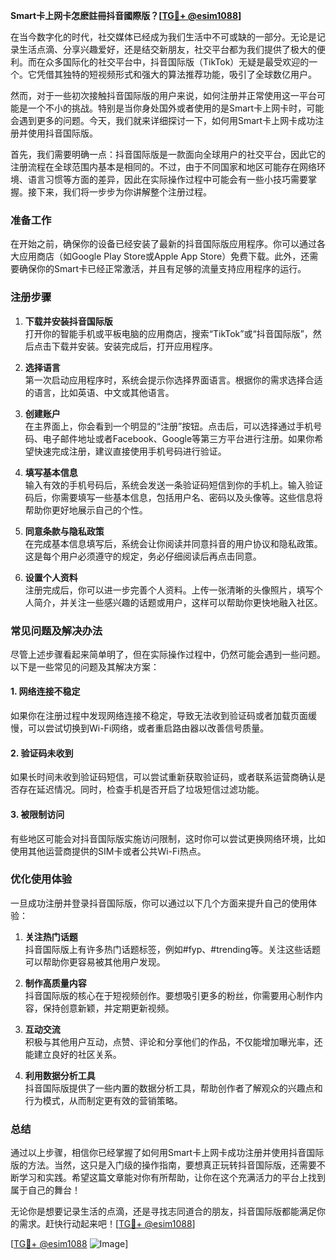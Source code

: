 **Smart卡上网卡怎麽註冊抖音國際版？[[TG💪+ @esim1088](https://t.me/s/esim1088)]**

在当今数字化的时代，社交媒体已经成为我们生活中不可或缺的一部分。无论是记录生活点滴、分享兴趣爱好，还是结交新朋友，社交平台都为我们提供了极大的便利。而在众多国际化的社交平台中，抖音国际版（TikTok）无疑是最受欢迎的一个。它凭借其独特的短视频形式和强大的算法推荐功能，吸引了全球数亿用户。

然而，对于一些初次接触抖音国际版的用户来说，如何注册并正常使用这一平台可能是一个不小的挑战。特别是当你身处国外或者使用的是Smart卡上网卡时，可能会遇到更多的问题。今天，我们就来详细探讨一下，如何用Smart卡上网卡成功注册并使用抖音国际版。

首先，我们需要明确一点：抖音国际版是一款面向全球用户的社交平台，因此它的注册流程在全球范围内基本是相同的。不过，由于不同国家和地区可能存在网络环境、语言习惯等方面的差异，因此在实际操作过程中可能会有一些小技巧需要掌握。接下来，我们将一步步为你讲解整个注册过程。

### **准备工作**
在开始之前，确保你的设备已经安装了最新的抖音国际版应用程序。你可以通过各大应用商店（如Google Play Store或Apple App Store）免费下载。此外，还需要确保你的Smart卡已经正常激活，并且有足够的流量支持应用程序的运行。

### **注册步骤**
1. **下载并安装抖音国际版**  
   打开你的智能手机或平板电脑的应用商店，搜索“TikTok”或“抖音国际版”，然后点击下载并安装。安装完成后，打开应用程序。

2. **选择语言**  
   第一次启动应用程序时，系统会提示你选择界面语言。根据你的需求选择合适的语言，比如英语、中文或其他语言。

3. **创建账户**  
   在主界面上，你会看到一个明显的“注册”按钮。点击后，可以选择通过手机号码、电子邮件地址或者Facebook、Google等第三方平台进行注册。如果你希望快速完成注册，建议直接使用手机号码进行验证。

4. **填写基本信息**  
   输入有效的手机号码后，系统会发送一条验证码短信到你的手机上。输入验证码后，你需要填写一些基本信息，包括用户名、密码以及头像等。这些信息将帮助你更好地展示自己的个性。

5. **同意条款与隐私政策**  
   在完成基本信息填写后，系统会让你阅读并同意抖音的用户协议和隐私政策。这是每个用户必须遵守的规定，务必仔细阅读后再点击同意。

6. **设置个人资料**  
   注册完成后，你可以进一步完善个人资料。上传一张清晰的头像照片，填写个人简介，并关注一些感兴趣的话题或用户，这样可以帮助你更快地融入社区。

### **常见问题及解决办法**
尽管上述步骤看起来简单明了，但在实际操作过程中，仍然可能会遇到一些问题。以下是一些常见的问题及其解决方案：

#### **1. 网络连接不稳定**
   如果你在注册过程中发现网络连接不稳定，导致无法收到验证码或者加载页面缓慢，可以尝试切换到Wi-Fi网络，或者重启路由器以改善信号质量。

#### **2. 验证码未收到**
   如果长时间未收到验证码短信，可以尝试重新获取验证码，或者联系运营商确认是否存在延迟情况。同时，检查手机是否开启了垃圾短信过滤功能。

#### **3. 被限制访问**
   有些地区可能会对抖音国际版实施访问限制，这时你可以尝试更换网络环境，比如使用其他运营商提供的SIM卡或者公共Wi-Fi热点。

### **优化使用体验**
一旦成功注册并登录抖音国际版，你可以通过以下几个方面来提升自己的使用体验：

1. **关注热门话题**  
   抖音国际版上有许多热门话题标签，例如#fyp、#trending等。关注这些话题可以帮助你更容易被其他用户发现。

2. **制作高质量内容**  
   抖音国际版的核心在于短视频创作。要想吸引更多的粉丝，你需要用心制作内容，保持创意新颖，并定期更新视频。

3. **互动交流**  
   积极与其他用户互动，点赞、评论和分享他们的作品，不仅能增加曝光率，还能建立良好的社区关系。

4. **利用数据分析工具**  
   抖音国际版提供了一些内置的数据分析工具，帮助创作者了解观众的兴趣点和行为模式，从而制定更有效的营销策略。

### **总结**
通过以上步骤，相信你已经掌握了如何用Smart卡上网卡成功注册并使用抖音国际版的方法。当然，这只是入门级的操作指南，要想真正玩转抖音国际版，还需要不断学习和实践。希望这篇文章能对你有所帮助，让你在这个充满活力的平台上找到属于自己的舞台！

无论你是想要记录生活的点滴，还是寻找志同道合的朋友，抖音国际版都能满足你的需求。赶快行动起来吧！[[TG💪+ @esim1088](https://t.me/s/esim1088)]

[[TG💪+ @esim1088](https://t.me/s/esim1088) ![Image](https://i.postimg.cc/4NQfJmqS/Snipaste-2025-05-13-00-14-12.png)]